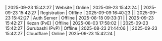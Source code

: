 | 2025-09-23 15:42:27 | Website | Online | 2025-09-23 15:42:24 |
| 2025-09-23 15:42:27 | Registration | Offline | 2025-09-09 16:40:23 |
| 2025-09-23 15:42:27 | Auth Server | Offline | 2025-08-18 09:33:31 |
| 2025-09-23 15:42:27 | Kezan (PvE) | Offline | 2025-08-03 17:58:02 |
| 2025-09-23 15:42:27 | Gurubashi (PvP) | Offline | 2025-08-23 21:44:06 |
| 2025-09-23 15:42:27 | Cloudflare | Online | 2025-09-23 15:42:24 |
